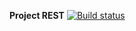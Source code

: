 **Project REST** [![Build status](https://ci.appveyor.com/api/projects/status/duvs3dh17dul574v?svg=true)](https://ci.appveyor.com/project/Denwin22/rest)
